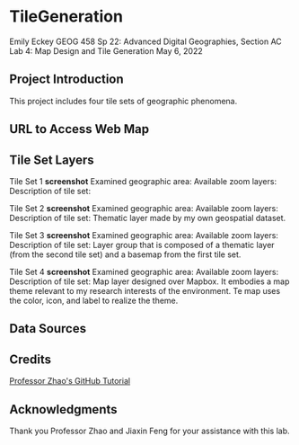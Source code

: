 # TileGeneration
Emily Eckey
GEOG 458 Sp 22: Advanced Digital Geographies, Section AC
Lab 4: Map Design and Tile Generation
May 6, 2022

## Project Introduction
This project includes four tile sets of geographic phenomena. 

## URL to Access Web Map

## Tile Set Layers
Tile Set 1
**screenshot**
Examined geographic area: 
Available zoom layers: 
Description of tile set: 

Tile Set 2
**screenshot**
Examined geographic area: 
Available zoom layers: 
Description of tile set: Thematic layer made by my own geospatial dataset.

Tile Set 3
**screenshot**
Examined geographic area: 
Available zoom layers: 
Description of tile set: Layer group that is composed of a thematic layer (from the second tile set) and a basemap from the first tile set.

Tile Set 4
**screenshot**
Examined geographic area: 
Available zoom layers: 
Description of tile set: Map layer designed over Mapbox. It embodies a map theme relevant to my research interests of the environment. Te map uses the color, icon, and label to realize the theme.

## Data Sources

## Credits
[Professor Zhao's GitHub Tutorial](https://github.com/jakobzhao/geog458/tree/master/labs/lab04)

## Acknowledgments
Thank you Professor Zhao and Jiaxin Feng for your assistance with this lab.
